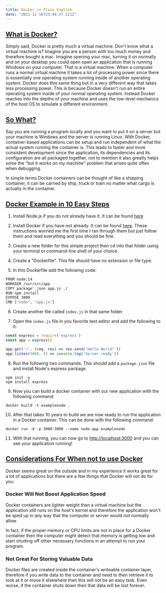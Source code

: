 ```yaml
---
title: Docker in Plain English
date: "2021-12-16T23:46:37.121Z"
---
```


## <u>What is Docker?</u>

Simply said, Docker is pretty much a virtual machine. Don't know what a virtual machine is? Imagine you are a person with too much money and therefore bought a mac. Imagine opening your mac, turning it on normally and on your desktop you could open open an application that is running Windows on your computer. That is a virtual machine. When a computer runs a normal virtual machine it takes a lot of processing power since there is essentially one operating system running inside of another operating system. Docker does this same thing but in a very different way that takes less processing power. This is because Docker doesn't run an entire operating system inside of your normal operating system. Instead Docker reaches into the depths of your machine and uses the low-level mechanics of the host OS to simulate a different environment.

## <u>So What?</u>

Say you are running a program locally and you want to put it on a server but your machine is Windows and the server is running Linux. With Docker, container-based applications can be setup and run independent of what the actual system running the container is. This leads to faster and more consistent development since the application, its dependencies and its configuration are all packaged together, not to mention it also greatly helps solve the "but it works on my machine" problem that arises quite often when debugging.

In simple terms Docker containers can be thought of like a shipping container, it can be carried by ship, truck or train no matter what cargo is actually in the container. 

## <u>Docker Example in 10 Easy Steps</u>

1) Install Node.js if you do not already have it. It can be found [here](https://nodejs.org/en/download/)

2) Install Docker if you have not already. It can be found [here](https://docs.docker.com/engine/install/). These instructions worried me the first time I ran through them but just follow them and read everything and you should be fine.
   
3) Create a new folder for this simple project then cd into that folder using your terminal or command-line shell of your choice.

4) Create a "Dockerfile". This file should have no extension or file type. 

5) In this Dockerfile add the following code:

```bash
FROM node:14
WORKDIR /usr/src/app
COPY package*.json app.js ./
RUN npm install
EXPOSE 3000
CMD ["node", "app.js"]
```

6) Create another file called `index.js` in that same folder

7) Open the `index.js` file in you favorite text editor and add the following to it:

```javascript
const express = require('express')
const app = express()

app.get('/', (req, res) => res.send('Hello World!'))
app.listen(3000, () => console.log('Server ready'))
```

8) Run the following two commands. This should add a `package.json` file and install Node's express package.

```console
npm init -y
npm install express
```

9) Now you can build a docker container with our new application with the following command:

```console
docker build -t examplenode .
```

10)  After that takes 10 years to build we are now ready to run the application in a Docker container. This can be done with the following command:

```console
docker run -d -p 3000:3000 --name node-app examplenode
```

11) With that running, you can now go to [http://localhost:3000](http://localhost:3000/) and you can see your application running!

## <u>Considerations For When not to use Docker</u> ##

Docker seems great on the outside and in my experience it works great for a lot of applications but there are a few things that Docker will not do for you.

### Docker Will Not Boost Application Speed ###

Docker containers are lighter weight than a virtual machine but the application still runs on the host's kernel and therefore the application won't be sped up in any way that the computer or server would not normally allow.

In fact, if the proper memory or CPU limits are not in place for a Docker container then the computer might detect that memory is getting low and start shutting off other necessary functions in an attempt to run your program.

### Not Great For Storing Valuable Data ###

Docker files are created inside the container's writeable container layer, therefore if you write data to the container and need to then retrieve it to look at it or move it elsewhere then this will not be an easy task. Even worse, if the container shuts down then that data will be lost forever.
